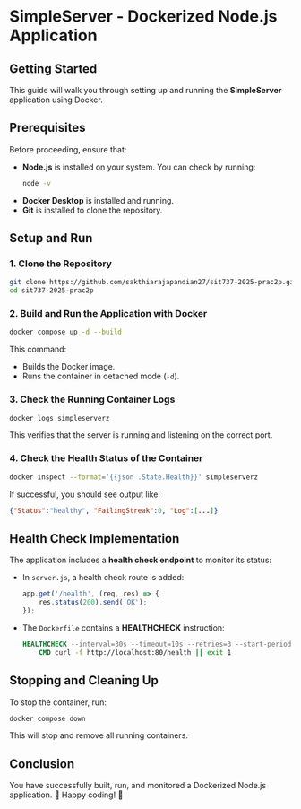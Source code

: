 # SimpleServer - Dockerized Node.js Application
## Getting Started

This guide will walk you through setting up and running the **SimpleServer** application using Docker.

## Prerequisites
Before proceeding, ensure that:
- **Node.js** is installed on your system. You can check by running:
  ```sh
  node -v
  ```
- **Docker Desktop** is installed and running.
- **Git** is installed to clone the repository.

## Setup and Run

### 1. Clone the Repository
```sh
git clone https://github.com/sakthiarajapandian27/sit737-2025-prac2p.git
cd sit737-2025-prac2p
```

### 2. Build and Run the Application with Docker
```sh
docker compose up -d --build
```
This command:
- Builds the Docker image.
- Runs the container in detached mode (`-d`).

### 3. Check the Running Container Logs
```sh
docker logs simpleserverz
```
This verifies that the server is running and listening on the correct port.

### 4. Check the Health Status of the Container
```sh
docker inspect --format='{{json .State.Health}}' simpleserverz
```
If successful, you should see output like:
```json
{"Status":"healthy", "FailingStreak":0, "Log":[...]}
```

## Health Check Implementation
The application includes a **health check endpoint** to monitor its status:
- In `server.js`, a health check route is added:
  ```js
  app.get('/health', (req, res) => {
      res.status(200).send('OK');
  });
  ```
- The `Dockerfile` contains a **HEALTHCHECK** instruction:
  ```Dockerfile
  HEALTHCHECK --interval=30s --timeout=10s --retries=3 --start-period=10s \
      CMD curl -f http://localhost:80/health || exit 1
  ```

## Stopping and Cleaning Up
To stop the container, run:
```sh
docker compose down
```
This will stop and remove all running containers.

## Conclusion
You have successfully built, run, and monitored a Dockerized Node.js application. 🎉 Happy coding! 🚀

